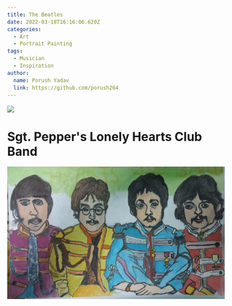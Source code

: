 ```yaml
---
title: The Beatles
date: 2022-03-18T16:16:06.620Z
categories:
  - Art
  - Portrait Painting
tags:
  - Musician
  - Inspiration
author:
  name: Porush Yadav
  link: https://github.com/porush264
---
```


<img src='https://hits.seeyoufarm.com/api/count/incr/badge.svg?url=https%3A%2F%2Fporush264.github.io%2Fposts%2F2022%2F03%2F18%2Fthe-beatles%2F&count_bg=%2379C83D&title_bg=%23555555&icon=&icon_color=%23E7E7E7&title=hits&edge_flat=false' align=center><br>


# Sgt. Pepper's Lonely Hearts Club Band

![](/assets/img/whatsapp-image-2022-03-18-at-21.40.09.jpeg)
